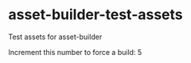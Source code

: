 # asset-builder-test-assets
Test assets for asset-builder

Increment this number to force a build: 5
